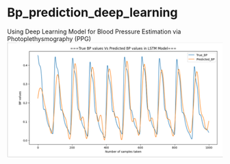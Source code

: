 # Bp_prediction_deep_learning
Using Deep Learning Model for Blood Pressure Estimation via Photoplethysmography (PPG)
![Screenshot](results.png)
